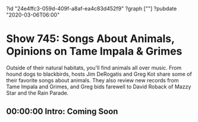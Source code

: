 ?id "24e4ffc3-059d-409f-a8af-ea4c83d452f9"
?graph [""]
?pubdate "2020-03-06T06:00"

# Show 745: Songs About Animals, Opinions on Tame Impala & Grimes

Outside of their natural habitats, you'll find animals all over music. From hound dogs to blackbirds, hosts Jim DeRogatis and Greg Kot share some of their favorite songs about animals. They also review new records from Tame Impala and Grimes, and Greg bids farewell to David Roback of Mazzy Star and the Rain Parade.

## 00:00:00 Intro: Coming Soon